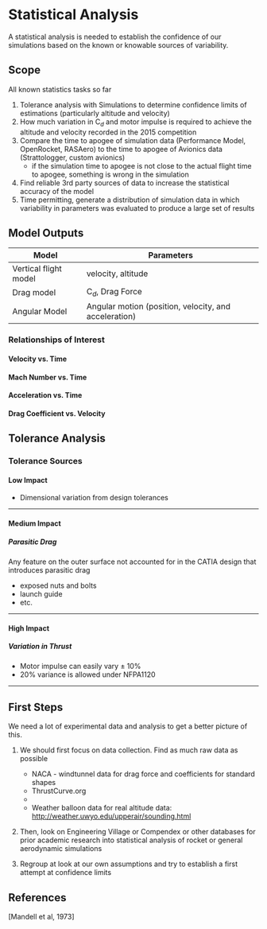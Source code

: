 # Statistical Analysis

A statistical analysis is needed to establish the confidence of our simulations based on the known or knowable sources of variability.

## Scope

All known statistics tasks so far

1. Tolerance analysis with Simulations to determine confidence limits of estimations (particularly altitude and velocity)
2. How much variation in C$_d$ and motor impulse is required to achieve the altitude and velocity recorded in the 2015 competition
3. Compare the time to apogee of simulation data (Performance Model, OpenRocket, RASAero) to the time to apogee of Avionics data (Strattologger, custom avionics)
    - if the simulation time to apogee is not close to the actual flight time to apogee, something is wrong in the simulation
4. Find reliable 3rd party sources of data to increase the statistical accuracy of the model
5. Time permitting, generate a distribution of simulation data in which variability in parameters was evaluated to produce a large set of results 

## Model Outputs

| Model                 | Parameters                                            |
| ---                   | ---                                                   |
| Vertical flight model | velocity, altitude                                    |
| Drag model            | C$_d$, Drag Force                                     |
| Angular Model         | Angular motion (position, velocity, and acceleration) |

### Relationships of Interest

#### Velocity vs. Time

#### Mach Number vs. Time

#### Acceleration vs. Time

#### Drag Coefficient vs. Velocity

## Tolerance Analysis

### Tolerance Sources

#### Low Impact

- Dimensional variation from design tolerances

---

#### Medium Impact
 
##### Parasitic Drag

Any feature on the outer surface not accounted for in the CATIA design that introduces parasitic drag

- exposed nuts and bolts
- launch guide
- etc.

---

#### High Impact

##### Variation in Thrust

- Motor impulse can easily vary $\pm$ 10% 
- 20% variance is allowed under NFPA1120

---

## First Steps 

We need a lot of experimental data and analysis to get a better picture of this.

1. We should first focus on data collection. Find as much raw data as possible

    - NACA - windtunnel data for drag force and coefficients for standard shapes
    - ThrustCurve.org
    - [United States Air Force Stability and Control Datcom]:(http://oai.dtic.mil/oai/oai?verb=getRecord&metadataPrefix=html&identifier=ADB072483)
    - Weather balloon data for real altitude data: http://weather.uwyo.edu/upperair/sounding.html

2. Then, look on Engineering Village or Compendex or other databases for prior academic research into statistical analysis of rocket or general aerodynamic simulations

3. Regroup at look at our own assumptions and try to establish a first attempt at confidence limits

## References

[Mandell et al, 1973]
